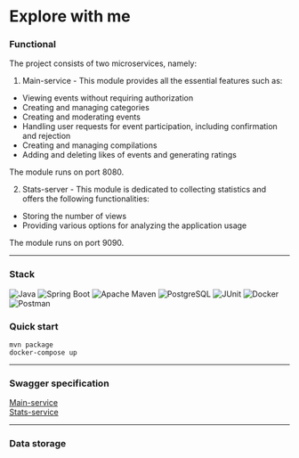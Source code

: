 # Explore with me

### Functional
The project consists of two microservices, namely:

1. Main-service - This module provides all the essential features such as:

- Viewing events without requiring authorization
- Creating and managing categories
- Creating and moderating events
- Handling user requests for event participation, including confirmation and rejection
- Creating and managing compilations
- Adding and deleting likes of events and generating ratings

The module runs on port 8080.

2. Stats-server - This module is dedicated to collecting statistics and offers the following functionalities:

- Storing the number of views
- Providing various options for analyzing the application usage

The module runs on port 9090.

---
### Stack
![Java](https://img.shields.io/badge/java-%23ED8B00.svg?style=for-the-badge&logo=java&logoColor=white)
![Spring Boot](https://img.shields.io/badge/spring%20Boot-%236DB33F.svg?style=for-the-badge&logo=spring&logoColor=white)
![Apache Maven](https://img.shields.io/badge/Apache%20Maven-C71A36?style=for-the-badge&logo=Apache%20Maven&logoColor=white)
![PostgreSQL](https://img.shields.io/badge/postgresql-%23316192.svg?style=for-the-badge&logo=postgresql&logoColor=white)
![JUnit](https://img.shields.io/badge/junit-%25E67127.svg?style=for-the-badge&logo=junit5&logoColor=white)
![Docker](https://img.shields.io/badge/docker-%230db7ed.svg?style=for-the-badge&logo=docker&logoColor=white)
![Postman](https://img.shields.io/badge/postman-%23FF6C37.svg?style=for-the-badge&logo=postman&logoColor=white)

### Quick start
`mvn package`  
`docker-compose up`

---
### Swagger specification
<a href="https://petstore.swagger.io/?url=https://raw.githubusercontent.com/yandex-praktikum/java-explore-with-me/main/ewm-main-service-spec.json">
Main-service
</a>
<br>
<a href="https://petstore.swagger.io/?url=https://raw.githubusercontent.com/yandex-praktikum/java-explore-with-me/main/ewm-stats-service-spec.json">
Stats-service
</a>

---
### Data storage
